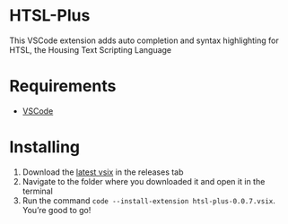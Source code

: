 # HTSL-Plus

This VSCode extension adds auto completion and syntax highlighting for HTSL, the Housing Text Scripting Language

# Requirements
* [VSCode](https://code.visualstudio.com/download)

# Installing
1. Download the [latest vsix](https://github.com/BusterBrown1218/htsl-plus/releases/latest) in the releases tab
2. Navigate to the folder where you downloaded it and open it in the terminal
3. Run the command `code --install-extension htsl-plus-0.0.7.vsix`. You’re good to go!
